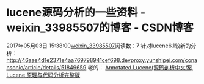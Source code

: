 # lucene源码分析的一些资料 - weixin_33985507的博客 - CSDN博客
2017年05月03日 15:38:00[weixin_33985507](https://me.csdn.net/weixin_33985507)阅读数：7
针对lucene6.1较新的分析：http://46aae4d1e2371e4aa769798941cef698.devproxy.yunshipei.com/conansonic/article/details/51849659
老的：
[Annotated Lucene(源码剖析中文版)](http://wadekun.github.io/books/Annotated-Lucene%E6%BA%90%E7%A0%81%E5%89%96%E6%9E%90%E4%B8%AD%E6%96%87%E7%89%88.pdf)
[Lucene 原理与代码分析完整版](http://files.cnblogs.com/forfuture1978/Lucene%E5%8E%9F%E7%90%86%E4%B8%8E%E4%BB%A3%E7%A0%81%E5%88%86%E6%9E%90%E5%AE%8C%E6%95%B4%E7%89%88.rar)
